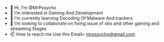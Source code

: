 - 👋 Hi, I’m @MrPssycho
- 👀 I’m interested in Gaming And Development 
- 🌱 I’m currently learning Decoding Of Malware And trackers
- 💞️ I’m looking to collaborate on fixing issue of obs and other gaming and streaming Stages
- 📫 How to reach me Use this Email= mrpssycho@gmail.com

